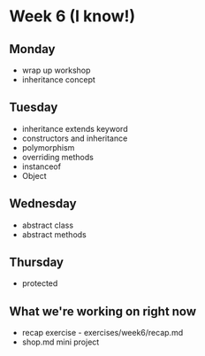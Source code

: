 # Week 6 (I know!)

## Monday
- wrap up workshop
- inheritance concept

## Tuesday
- inheritance extends keyword
- constructors and inheritance
- polymorphism
- overriding methods
- instanceof
- Object

## Wednesday 
- abstract class
- abstract methods 

## Thursday
- protected

## What we're working on right now
- recap exercise - exercises/week6/recap.md
- shop.md mini project